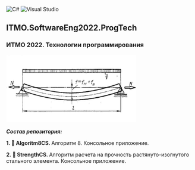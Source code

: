 ![C#](https://img.shields.io/badge/c%23-%23239120.svg?style=for-the-badge&logo=c-sharp&logoColor=white)
![Visual Studio](https://img.shields.io/badge/Visual%20Studio-5C2D91.svg?style=for-the-badge&logo=visual-studio&logoColor=white)
## ITMO.SoftwareEng2022.ProgTech
### ИТМО 2022. Технологии программирования

<img src="images/m_n.png" alt="drawing" width="350"/>

***Состав репозитория:***

 <strong>1. &#128194; Algoritm8CS. </strong> Алгоритм 8. Консольное приложение.
 
 <strong>2. &#128194; StrengthCS. </strong> Алгоритм расчета на прочность растянуто-изогнутого стального элемента. Консольное приложение.
 
